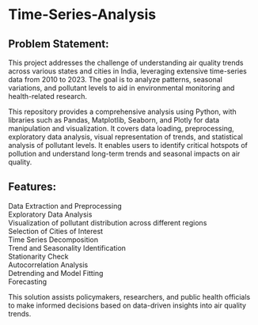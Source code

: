 # Time-Series-Analysis



## Problem Statement:
This project addresses the challenge of understanding air quality trends across various states and cities in India, leveraging extensive time-series data from 2010 to 2023. The goal is to analyze patterns, seasonal variations, and pollutant levels to aid in environmental monitoring and health-related research.

This repository provides a comprehensive analysis using Python, with libraries such as Pandas, Matplotlib, Seaborn, and Plotly for data manipulation and visualization. It covers data loading, preprocessing, exploratory data analysis, visual representation of trends, and statistical analysis of pollutant levels. It enables users to identify critical hotspots of pollution and understand long-term trends and seasonal impacts on air quality.

## Features:

Data Extraction and Preprocessing   
Exploratory Data Analysis   
Visualization of pollutant distribution across different regions    
Selection of Cities of Interest  
Time Series Decomposition  
Trend and Seasonality Identification  
Stationarity Check  
Autocorrelation Analysis  
Detrending and Model Fitting  
Forecasting  

This solution assists policymakers, researchers, and public health officials to make informed decisions based on data-driven insights into air quality trends.
